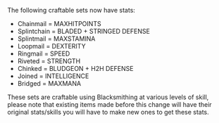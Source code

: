The following craftable sets now have stats:

*   Chainmail = MAXHITPOINTS
*   Splintchain = BLADED + STRINGED DEFENSE
*   Splintmail = MAXSTAMINA
*   Loopmail = DEXTERITY
*   Ringmail = SPEED
*   Riveted = STRENGTH
*   Chinked = BLUDGEON + H2H DEFENSE
*   Joined = INTELLIGENCE
*   Bridged = MAXMANA

These sets are craftable using Blacksmithing at various levels of skill, please note that existing items made before this change will have their original stats/skills you will have to make new ones to get these stats.